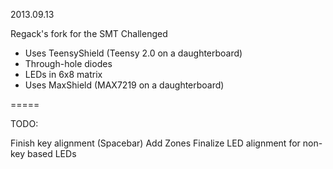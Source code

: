 2013.09.13

Regack's fork for the SMT Challenged

- Uses TeensyShield (Teensy 2.0 on a daughterboard)
- Through-hole diodes
- LEDs in 6x8 matrix
- Uses MaxShield (MAX7219 on a daughterboard)

=====

TODO:

Finish key alignment (Spacebar)
Add Zones
Finalize LED alignment for non-key based LEDs
